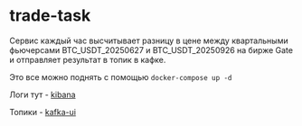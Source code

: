 # trade-task

Сервис каждый час высчитывает разницу в цене между квартальными фьючерсами BTC_USDT_20250627 и BTC_USDT_20250926 на бирже Gate и отправляет результат в топик в кафке.

Это все можно поднять с помощью `docker-compose up -d`
 
Логи тут - [kibana](http://localhost:5601/app/discover#/?_a=(columns:!(),dataSource:(dataViewId:'047b9ce1c481e9105458e4238be7cbb304abc176b09c3b4d196d84686c42b5d0',type:dataView),filters:!(),interval:auto,query:(language:kuery,query:''),sort:!())&_g=(filters:!(),refreshInterval:(pause:!t,value:60000),time:(from:now-15m,to:now)))

Топики - [kafka-ui](http://localhost:8080/ui/clusters/local/all-topics?perPage=25)
